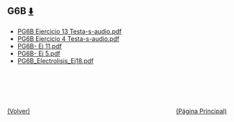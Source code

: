 
<html>
<body>
<h2>G6B <a href="https://downgit.github.io/#/home?url=https://github.com/Apuntes-FIUBA/Apuntes-Electronica/tree/main/83 - Química/8301 - Quimica/Guias de Problemas/Problemas Resueltos/G6B" style="font-size:20px">  ⬇️ </a></h2>
<ul>
    <li><a href="PG6B Ejercicio 13 Testa-s-audio.pdf">PG6B Ejercicio 13 Testa-s-audio.pdf</a></li>
    <li><a href="PG6B Ejercicio 4 Testa-s-audio.pdf">PG6B Ejercicio 4 Testa-s-audio.pdf</a></li>
    <li><a href="PG6B- Ej 11.pdf">PG6B- Ej 11.pdf</a></li>
    <li><a href="PG6B- Ej 5.pdf">PG6B- Ej 5.pdf</a></li>
    <li><a href="PG6B_Electrolisis_Ej18.pdf">PG6B_Electrolisis_Ej18.pdf</a></li>
</ul>
</body>
</html>





<br><br><br><br><br><a href="../" style="float: left">(Volver)</a> <a href="https://apuntes-fiuba.github.io/Apuntes-Electronica" style="float: right">(Página Principal)</a>
